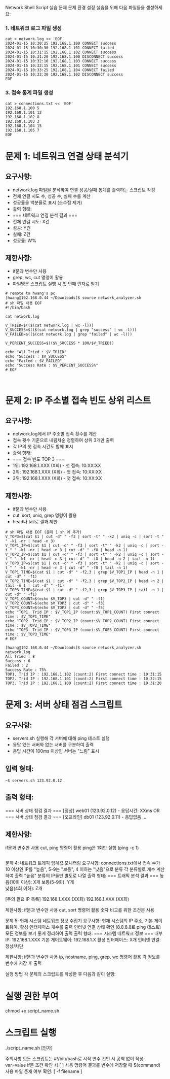 Network Shell Script 실습 문제
문제 환경 설정
실습을 위해 다음 파일들을 생성하세요:
### 1. 네트워크 로그 파일 생성
```shell
cat > network.log << 'EOF'
2024-01-15 10:30:25 192.168.1.100 CONNECT success
2024-01-15 10:30:30 192.168.1.101 CONNECT failed
2024-01-15 10:31:15 192.168.1.102 CONNECT success
2024-01-15 10:31:20 192.168.1.100 DISCONNECT success
2024-01-15 10:32:10 192.168.1.103 CONNECT success
2024-01-15 10:32:15 192.168.1.101 CONNECT success
2024-01-15 10:33:25 192.168.1.104 CONNECT failed
2024-01-15 10:33:30 192.168.1.102 DISCONNECT success
EOF
```
### 3. 접속 통계 파일 생성
```shell
cat > connections.txt << 'EOF'
192.168.1.100 5
192.168.1.101 12
192.168.1.102 8
192.168.1.103 3
192.168.1.104 15
192.168.1.105 7
EOF
```

# 문제 1: 네트워크 연결 상태 분석기
## 요구사항:
- network.log 파일을 분석하여 연결 성공/실패 통계를 출력하는 스크립트 작성
- 전체 연결 시도 수, 성공 수, 실패 수를 계산
- 성공률을 백분율로 표시 (소수점 제거)
- 출력 형태:
- === 네트워크 연결 분석 결과 ===
- 전체 연결 시도: X건
- 성공: Y건
- 실패: Z건
- 성공률: W%

## 제한사항:
- if문과 변수만 사용
- grep, wc, cut 명령어 활용
- 파일명은 스크립트 실행 시 첫 번째 인자로 받기
```shell
# remote to hwang's pc
[hwang@192.168.0.44 ~/Downloads]$ source network_analyzer.sh
# sh 파일 내용 EOF
#!/bin/bash

cat network.log

V_TRIED=$(($(cat network.log | wc -l)))
V_SUCCESS=$(($(cat network.log | grep "success" | wc -l)))
V_FAILED=$(($(cat network.log | grep "failed" | wc -l)))

V_PERCENT_SUCCESS=$(($V_SUCCESS * 100/$V_TRIED))

echo "All Tried : $V_TRIED"
echo "Success : $V_SUCCESS"
echo "Failed : $V_FAILED"
echo "Success Rate : $V_PERCENT_SUCCESS%"
# EOF



```
# 문제 2: IP 주소별 접속 빈도 상위 리스트
## 요구사항:
- network.log에서 IP 주소별 접속 횟수를 계산
- 접속 횟수 기준으로 내림차순 정렬하여 상위 3개만 출력
- 각 IP의 첫 접속 시간도 함께 표시
- 출력 형태:
- === 접속 빈도 TOP 3 ===
- 1위: 192.168.1.XXX (X회) - 첫 접속: 10:XX:XX
- 2위: 192.168.1.XXX (X회) - 첫 접속: 10:XX:XX  
- 3위: 192.168.1.XXX (X회) - 첫 접속: 10:XX:XX

## 제한사항:
- if문과 변수만 사용
- cut, sort, uniq, grep 명령어 활용
- head나 tail로 결과 제한

```shell
# sh 파일 내용 EOF (문제 1 sh 에 추가)
V_TOP3=$(cat $1 | cut -d" " -f3 | sort -t" " -k2 | uniq -c | sort -t " " -k1 -nr | head -n 3)
V_TOP1_IP=$(cat $1 | cut -d" " -f3 | sort -t" " -k2 | uniq -c | sort -t " " -k1 -nr | head -n 3 | cut -d" " -f8 | head -n 1)
V_TOP2_IP=$(cat $1 | cut -d" " -f3 | sort -t" " -k2 | uniq -c | sort -t " " -k1 -nr | head -n 3 | cut -d" " -f8 | head -n 2 | tail -n 1)
V_TOP3_IP=$(cat $1 | cut -d" " -f3 | sort -t" " -k2 | uniq -c | sort -t " " -k1 -nr | head -n 3 | cut -d" " -f8 | tail -n 1)
V_TOP1_TIME=$(cat $1 | cut -d" " -f2,3 | grep $V_TOP1_IP | head -n 1 | cut -d" " -f1)
V_TOP2_TIME=$(cat $1 | cut -d" " -f2,3 | grep $V_TOP2_IP | head -n 2 | tail -n 1 | cut -d" " -f1)
V_TOP3_TIME=$(cat $1 | cut -d" " -f2,3 | grep $V_TOP3_IP | tail -n 1 | cut -d" " -f1)
V_TOP1_COUNT=$(echo $V_TOP3 | cut -d" " -f1)
V_TOP2_COUNT=$(echo $V_TOP3 | cut -d" " -f3)
V_TOP3_COUNT=$(echo $V_TOP3 | cut -d" " -f5)
echo "TOP1. Trid IP : $V_TOP1_IP (count:$V_TOP1_COUNT) First connect time : $V_TOP1_TIME"
echo "TOP2. Trid IP : $V_TOP2_IP (count:$V_TOP2_COUNT) First connect time : $V_TOP2_TIME"
echo "TOP3. Trid IP : $V_TOP3_IP (count:$V_TOP3_COUNT) First connect time : $V_TOP3_TIME"
# EOF

[hwang@192.168.0.44 ~/Downloads]$ source network_analyzer.sh network.log
All Tried : 8
Success : 6
Failed : 2
Success Rate : 75%
TOP1. Trid IP : 192.168.1.102 (count:2) First connect time : 10:31:15
TOP2. Trid IP : 192.168.1.101 (count:2) First connect time : 10:32:15
TOP3. Trid IP : 192.168.1.100 (count:2) First connect time : 10:31:20

```

# 문제 3: 서버 상태 점검 스크립트
## 요구사항:
- servers.sh 실행해 각 서버에 대해 ping 테스트 실행
- 응답 있는 서버와 없는 서버를 구분하여 출력
- 응답 시간이 100ms 이상인 서버는 "느림" 표시
## 입력 형태:
	~$ servers.sh 123.92.0.12
## 출력 형태:
=== 서버 상태 점검 결과 ===
[정상] web01 (123.92.0.12) - 응답시간: XXms
OR
=== 서버 상태 점검 결과 ===
[오프라인] db01 (123.92.0.11) - 응답없음
...

## 제한사항:
if문과 변수만 사용
cut, ping 명령어 활용
ping은 1회만 실행 (ping -c 1)

```shell

```

문제 4: 네트워크 트래픽 임계값 모니터링
요구사항:
connections.txt에서 접속 수가 10 이상인 IP를 "높음", 5-9는 "보통", 4 이하는 "낮음"으로 분류
각 분류별로 개수 계산하여 출력
"높음" 분류의 IP들만 별도로 나열
출력 형태:
=== 트래픽 분석 결과 ===
높음(10회 이상): X개
보통(5-9회): Y개  
낮음(4회 이하): Z개

[주의 필요 IP 목록]
192.168.1.XXX (XX회)
192.168.1.XXX (XX회)

제한사항:
if문과 변수만 사용
cut, sort 명령어 활용
숫자 비교를 위한 조건문 사용

문제 5: 현재 시스템 네트워크 정보 수집기
요구사항:
현재 시스템의 IP 주소, 기본 게이트웨이, 활성 인터페이스 개수를 출력
인터넷 연결 상태 확인 (8.8.8.8로 ping 테스트)
모든 정보를 보기 좋게 정리하여 출력
출력 형태:
=== 시스템 네트워크 정보 ===
내부 IP: 192.168.1.XXX
기본 게이트웨이: 192.168.1.X
활성 인터페이스: X개
인터넷 연결: 정상/차단

제한사항:
if문과 변수만 사용
ip, hostname, ping, grep, wc 명령어 활용
각 정보를 변수에 저장 후 출력

실행 방법
각 문제의 스크립트를 작성한 후 다음과 같이 실행:
# 실행 권한 부여
chmod +x script_name.sh

# 스크립트 실행
./script_name.sh [인자]

주의사항
모든 스크립트는 #!/bin/bash로 시작
변수 선언 시 공백 없이 작성: var=value
if문 조건 확인 시 [ ] 사용
명령어 결과를 변수에 저장할 때 $(command) 사용
파일 존재 여부 확인: [ -f filename ]

